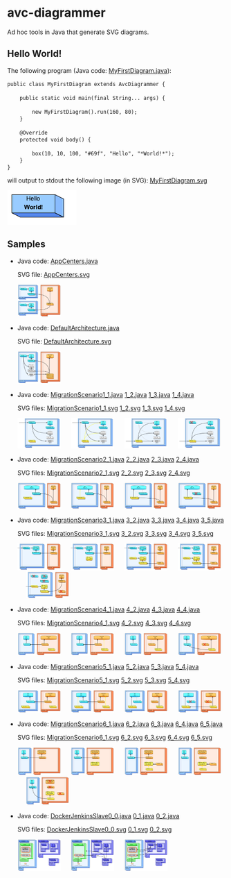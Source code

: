 # avc-diagrammer

Ad hoc tools in Java that generate SVG diagrams.

## Hello World!

The following program
(Java code: [MyFirstDiagram.java](src/test/java/net/avcompris/tools/diagrammer/sample/MyFirstDiagram.java)):

    public class MyFirstDiagram extends AvcDiagrammer {

        public static void main(final String... args) {
        
            new MyFirstDiagram().run(160, 80);
        }
        
        @Override
        protected void body() {
        
            box(10, 10, 100, "#69f", "Hello", "*World!*");
        }
    }
    
will output to stdout the following image (in SVG): [MyFirstDiagram.svg](src/site/resources/images/MyFirstDiagram.svg)

![MyFirstDiagram.png: “Hello World!” in a box](src/site/resources/rasterized/MyFirstDiagram.png "Hello World!")

## Samples

  * Java code: [AppCenters.java](src/test/java/net/avcompris/tools/diagrammer/sample/AppCenters.java)
  
    SVG file: [AppCenters.svg](src/site/resources/images/AppCenters.svg)
  
    <img alt="AppCenters.svg: App Centers" src="src/site/resources/rasterized/AppCenters.png" width="100px">

  * Java code: [DefaultArchitecture.java](src/test/java/net/avcompris/tools/diagrammer/sample/DefaultArchitecture.java)
  
    SVG file: [DefaultArchitecture.svg](src/site/resources/images/DefaultArchitecture.svg)

    <img alt="DefaultArchitecture: Default Architecture" src="src/site/resources/rasterized/DefaultArchitecture.png" width="100px">

  * Java code: [MigrationScenario1_1.java](src/test/java/net/avcompris/tools/diagrammer/sample/MigrationScenario1_1.java)
    [1_2.java](src/test/java/net/avcompris/tools/diagrammer/sample/MigrationScenario1_2.java)
    [1_3.java](src/test/java/net/avcompris/tools/diagrammer/sample/MigrationScenario1_3.java)
    [1_4.java](src/test/java/net/avcompris/tools/diagrammer/sample/MigrationScenario1_4.java)
    
    SVG files: [MigrationScenario1_1.svg](src/site/resources/images/MigrationScenario1_1.svg)
    [1_2.svg](src/site/resources/images/MigrationScenario1_2.svg)
    [1_3.svg](src/site/resources/images/MigrationScenario1_3.svg)
    [1_4.svg](src/site/resources/images/MigrationScenario1_4.svg)

    <img alt="Migration Scenario #1.1" src="src/site/resources/rasterized/MigrationScenario1_1.png" width="100px"> &#160;&#160;&#160;&#160;
    <img alt="Migration Scenario #1.2" src="src/site/resources/rasterized/MigrationScenario1_2.png" width="100px"> &#160;&#160;&#160;&#160;
    <img alt="Migration Scenario #1.3" src="src/site/resources/rasterized/MigrationScenario1_3.png" width="100px"> &#160;&#160;&#160;&#160;
    <img alt="Migration Scenario #1.4" src="src/site/resources/rasterized/MigrationScenario1_4.png" width="100px">
        
  * Java code: [MigrationScenario2_1.java](src/test/java/net/avcompris/tools/diagrammer/sample/MigrationScenario2_1.java)
    [2_2.java](src/test/java/net/avcompris/tools/diagrammer/sample/MigrationScenario2_2.java)
    [2_3.java](src/test/java/net/avcompris/tools/diagrammer/sample/MigrationScenario2_3.java)
    [2_4.java](src/test/java/net/avcompris/tools/diagrammer/sample/MigrationScenario2_4.java)
   
    SVG files: [MigrationScenario2_1.svg](src/site/resources/images/MigrationScenario2_1.svg)
    [2_2.svg](src/site/resources/images/MigrationScenario2_2.svg)
    [2_3.svg](src/site/resources/images/MigrationScenario2_3.svg)
    [2_4.svg](src/site/resources/images/MigrationScenario2_4.svg)

    <img alt="Migration Scenario #2.1" src="src/site/resources/rasterized/MigrationScenario2_1.png" width="100px"> &#160;&#160;&#160;&#160;
    <img alt="Migration Scenario #2.2" src="src/site/resources/rasterized/MigrationScenario2_2.png" width="100px"> &#160;&#160;&#160;&#160;
    <img alt="Migration Scenario #2.3" src="src/site/resources/rasterized/MigrationScenario2_3.png" width="100px"> &#160;&#160;&#160;&#160;
    <img alt="Migration Scenario #2.4" src="src/site/resources/rasterized/MigrationScenario2_4.png" width="100px">
                                                                                                
  * Java code: [MigrationScenario3_1.java](src/test/java/net/avcompris/tools/diagrammer/sample/MigrationScenario3_1.java)
    [3_2.java](src/test/java/net/avcompris/tools/diagrammer/sample/MigrationScenario3_2.java)
    [3_3.java](src/test/java/net/avcompris/tools/diagrammer/sample/MigrationScenario3_3.java)
    [3_4.java](src/test/java/net/avcompris/tools/diagrammer/sample/MigrationScenario3_4.java)
    [3_5.java](src/test/java/net/avcompris/tools/diagrammer/sample/MigrationScenario3_5.java)
  
    SVG files: [MigrationScenario3_1.svg](src/site/resources/images/MigrationScenario3_1.svg)
    [3_2.svg](src/site/resources/images/MigrationScenario3_2.svg)
    [3_3.svg](src/site/resources/images/MigrationScenario3_3.svg)
    [3_4.svg](src/site/resources/images/MigrationScenario3_4.svg)
    [3_5.svg](src/site/resources/images/MigrationScenario3_5.svg)

    <img alt="Migration Scenario #3.1" src="src/site/resources/rasterized/MigrationScenario3_1.png" width="100px"> &#160;&#160;&#160;&#160;
    <img alt="Migration Scenario #3.2" src="src/site/resources/rasterized/MigrationScenario3_2.png" width="100px"> &#160;&#160;&#160;&#160;
    <img alt="Migration Scenario #3.3" src="src/site/resources/rasterized/MigrationScenario3_3.png" width="100px"> &#160;&#160;&#160;&#160;
    <img alt="Migration Scenario #3.4" src="src/site/resources/rasterized/MigrationScenario3_4.png" width="100px"> &#160;&#160;&#160;&#160;
    <img alt="Migration Scenario #3.5" src="src/site/resources/rasterized/MigrationScenario3_5.png" width="100px">
                                                                                                                                                                                                                                                                                               
  * Java code: [MigrationScenario4_1.java](src/test/java/net/avcompris/tools/diagrammer/sample/MigrationScenario4_1.java)
    [4_2.java](src/test/java/net/avcompris/tools/diagrammer/sample/MigrationScenario4_2.java)
    [4_3.java](src/test/java/net/avcompris/tools/diagrammer/sample/MigrationScenario4_3.java)
    [4_4.java](src/test/java/net/avcompris/tools/diagrammer/sample/MigrationScenario4_4.java)
    
    SVG files: [MigrationScenario4_1.svg](src/site/resources/images/MigrationScenario4_1.svg)
    [4_2.svg](src/site/resources/images/MigrationScenario4_2.svg)
    [4_3.svg](src/site/resources/images/MigrationScenario4_3.svg)
    [4_4.svg](src/site/resources/images/MigrationScenario4_4.svg)

    <img alt="Migration Scenario #4.1" src="src/site/resources/rasterized/MigrationScenario4_1.png" width="100px"> &#160;&#160;&#160;&#160;
    <img alt="Migration Scenario #4.2" src="src/site/resources/rasterized/MigrationScenario4_2.png" width="100px"> &#160;&#160;&#160;&#160;
    <img alt="Migration Scenario #4.3" src="src/site/resources/rasterized/MigrationScenario4_3.png" width="100px"> &#160;&#160;&#160;&#160;
    <img alt="Migration Scenario #4.4" src="src/site/resources/rasterized/MigrationScenario4_4.png" width="100px">
                                                                                                                                                                                                                                                                                               
  * Java code: [MigrationScenario5_1.java](src/test/java/net/avcompris/tools/diagrammer/sample/MigrationScenario5_1.java)
    [5_2.java](src/test/java/net/avcompris/tools/diagrammer/sample/MigrationScenario5_2.java)
    [5_3.java](src/test/java/net/avcompris/tools/diagrammer/sample/MigrationScenario5_3.java)
    [5_4.java](src/test/java/net/avcompris/tools/diagrammer/sample/MigrationScenario5_4.java)
    
    SVG files: [MigrationScenario5_1.svg](src/site/resources/images/MigrationScenario5_1.svg)
    [5_2.svg](src/site/resources/images/MigrationScenario5_2.svg)
    [5_3.svg](src/site/resources/images/MigrationScenario5_3.svg)
    [5_4.svg](src/site/resources/images/MigrationScenario5_4.svg)

    <img alt="Migration Scenario #5.1" src="src/site/resources/rasterized/MigrationScenario5_1.png" width="100px"> &#160;&#160;&#160;&#160;
    <img alt="Migration Scenario #5.2" src="src/site/resources/rasterized/MigrationScenario5_2.png" width="100px"> &#160;&#160;&#160;&#160;
    <img alt="Migration Scenario #5.3" src="src/site/resources/rasterized/MigrationScenario5_3.png" width="100px"> &#160;&#160;&#160;&#160;
    <img alt="Migration Scenario #5.4" src="src/site/resources/rasterized/MigrationScenario5_4.png" width="100px">

                                                                                                
  * Java code: [MigrationScenario6_1.java](src/test/java/net/avcompris/tools/diagrammer/sample/MigrationScenario6_1.java)
    [6_2.java](src/test/java/net/avcompris/tools/diagrammer/sample/MigrationScenario6_2.java)
    [6_3.java](src/test/java/net/avcompris/tools/diagrammer/sample/MigrationScenario6_3.java)
    [6_4.java](src/test/java/net/avcompris/tools/diagrammer/sample/MigrationScenario6_4.java)
    [6_5.java](src/test/java/net/avcompris/tools/diagrammer/sample/MigrationScenario6_5.java)
  
    SVG files: [MigrationScenario6_1.svg](src/site/resources/images/MigrationScenario6_1.svg)
    [6_2.svg](src/site/resources/images/MigrationScenario6_2.svg)
    [6_3.svg](src/site/resources/images/MigrationScenario6_3.svg)
    [6_4.svg](src/site/resources/images/MigrationScenario6_4.svg)
    [6_5.svg](src/site/resources/images/MigrationScenario6_5.svg)

    <img alt="Migration Scenario #6.1" src="src/site/resources/rasterized/MigrationScenario6_1.png" width="100px"> &#160;&#160;&#160;&#160;
    <img alt="Migration Scenario #6.2" src="src/site/resources/rasterized/MigrationScenario6_2.png" width="100px"> &#160;&#160;&#160;&#160;
    <img alt="Migration Scenario #6.3" src="src/site/resources/rasterized/MigrationScenario6_3.png" width="100px"> &#160;&#160;&#160;&#160;
    <img alt="Migration Scenario #6.4" src="src/site/resources/rasterized/MigrationScenario6_4.png" width="100px"> &#160;&#160;&#160;&#160;
    <img alt="Migration Scenario #6.5" src="src/site/resources/rasterized/MigrationScenario6_5.png" width="100px">

                                                                                                
  * Java code: [DockerJenkinsSlave0_0.java](src/test/java/net/avcompris/tools/diagrammer/sample/DockerJenkinsSlave0_0.java)
    [0_1.java](src/test/java/net/avcompris/tools/diagrammer/sample/DockerJenkinsSlave0_1.java)
    [0_2.java](src/test/java/net/avcompris/tools/diagrammer/sample/DockerJenkinsSlave0_2.java)
  
    SVG files: [DockerJenkinsSlave0_0.svg](src/site/resources/images/DockerJenkinsSlave0_0.svg)
    [0_1.svg](src/site/resources/images/DockerJenkinsSlave0_1.svg)
    [0_2.svg](src/site/resources/images/DockerJenkinsSlave0_2.svg)

    <img alt="Docker+Jenkins Slave0 #0" src="src/site/resources/rasterized/DockerJenkinsSlave0_0.png" width="100px"> &#160;&#160;&#160;&#160;
    <img alt="Docker+Jenkins Slave0 #1" src="src/site/resources/rasterized/DockerJenkinsSlave0_1.png" width="100px"> &#160;&#160;&#160;&#160;
    <img alt="Docker+Jenkins Slave0 #2" src="src/site/resources/rasterized/DockerJenkinsSlave0_2.png" width="100px">

